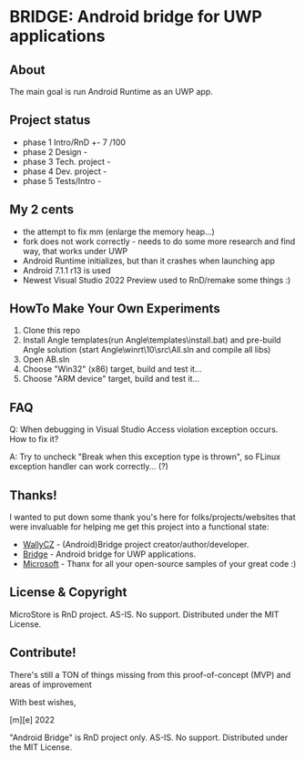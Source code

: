 # BRIDGE: Android bridge for UWP applications

## About
The main goal is run Android Runtime as an UWP app.

## Project status
- phase 1 Intro/RnD +- 7 /100
- phase 2 Design - 
- phase 3 Tech. project -
- phase 4 Dev. project  -
- phase 5 Tests/Intro   -

## My 2 cents
- the attempt to fix mm (enlarge the memory heap...)
- fork does not work correctly - needs to do some more research and find way, that works under UWP
- Android Runtime initializes, but than it crashes when launching app
- Android 7.1.1 r13 is used
- Newest Visual Studio 2022 Preview used to RnD/remake some things :)

## HowTo Make Your Own Experiments
1. Clone this repo 
2. Install Angle templates(run Angle\templates\install.bat) and pre-build Angle solution 
   (start Angle\winrt\10\src\All.sln and compile all libs)
3. Open AB.sln
4. Choose "Win32" (x86) target, build and test it... 
5. Choose "ARM device" target, build and test it... 

## FAQ

Q: When debugging in Visual Studio Access violation exception occurs. How to fix it?

A: Try to uncheck "Break when this exception type is thrown", so FLinux exception handler can work correctly... (?)

## Thanks!
I wanted to put down some thank you's here for folks/projects/websites that were invaluable for helping me get this project into a functional state:
- [WallyCZ](https://github.com/WallyCZ) - (Android)Bridge project creator/author/developer.
- [Bridge](https://github.com/DroidOnUWP/Bridge) - Android bridge for UWP applications.
- [Microsoft](https://github.com/microsoft) - Thanx for all your open-source samples of your great code :)

## License & Copyright

MicroStore is RnD project. AS-IS. No support. Distributed under the MIT License. 

## Contribute!
There's still a TON of things missing from this proof-of-concept (MVP) and areas of improvement 

With best wishes,

  [m][e] 2022


"Android Bridge" is RnD project only. AS-IS. No support. Distributed under the MIT License.

